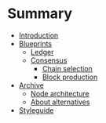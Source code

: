 # Summary

- [Introduction](introduction.md)
- [Blueprints]()
  - [Ledger](ledger/README.md)
  - [Consensus]()
    - [Chain selection]()
    - [Block production]()
- [Archive](archive.md)
  - [Node architecture](architecture.md)
  - [About alternatives](alternatives.md)
- [Styleguide](styleguide.md)
